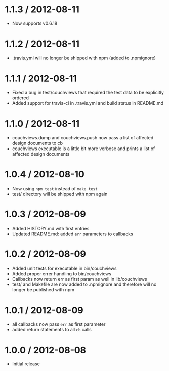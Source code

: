 1.1.3 / 2012-08-11
==================

  * Now supports v0.6.18

1.1.2 / 2012-08-11
==================

  * .travis.yml will no longer be shipped with npm (added to .npmignore)

1.1.1 / 2012-08-11
==================

  * Fixed a bug in test/couchviews that required the test data to be explicitly ordered
  * Added support for travis-ci in .travis.yml and build status in README.md

1.1.0 / 2012-08-11
==================

  * couchviews.dump and couchviews.push now pass a list of affected design documents to cb
  * couchviews executable is a little bit more verbose and prints a list of affected design documents

1.0.4 / 2012-08-10
==================

  * Now using `npm test` instead of `make test`
  * test/ directory will be shipped with npm again

1.0.3 / 2012-08-09
==================

  * Added HISTORY.md with first entries
  * Updated README.md: added `err` parameters to callbacks

1.0.2 / 2012-08-09
==================

  * Added unit tests for executable in bin/couchviews
  * Added proper errer handling to bin/couchviews
  * Callbacks now return err as first param as well in lib/couchviews
  * test/ and Makefile are now added to .npmignore and therefore will no longer be published with npm

1.0.1 / 2012-08-09
==================

  * all callbacks now pass `err` as first parameter
  * added return statements to all `cb` calls

1.0.0 / 2012-08-08
==================

  * Initial release
